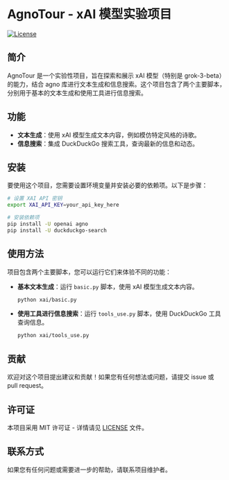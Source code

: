 # AgnoTour - xAI 模型实验项目

[![License](https://img.shields.io/badge/license-MIT-blue.svg)](LICENSE)

## 简介

AgnoTour 是一个实验性项目，旨在探索和展示 xAI 模型（特别是 grok-3-beta）的能力，结合 agno 库进行文本生成和信息搜索。这个项目包含了两个主要脚本，分别用于基本的文本生成和使用工具进行信息搜索。

## 功能

- **文本生成**：使用 xAI 模型生成文本内容，例如模仿特定风格的诗歌。
- **信息搜索**：集成 DuckDuckGo 搜索工具，查询最新的信息和动态。

## 安装

要使用这个项目，您需要设置环境变量并安装必要的依赖项。以下是步骤：

```bash
# 设置 XAI API 密钥
export XAI_API_KEY=your_api_key_here

# 安装依赖项
pip install -U openai agno
pip install -U duckduckgo-search
```

## 使用方法

项目包含两个主要脚本，您可以运行它们来体验不同的功能：

- **基本文本生成**：运行 `basic.py` 脚本，使用 xAI 模型生成文本内容。
  
  ```bash
  python xai/basic.py
  ```

- **使用工具进行信息搜索**：运行 `tools_use.py` 脚本，使用 DuckDuckGo 工具查询信息。
  
  ```bash
  python xai/tools_use.py
  ```

## 贡献

欢迎对这个项目提出建议和贡献！如果您有任何想法或问题，请提交 issue 或 pull request。

## 许可证

本项目采用 MIT 许可证 - 详情请见 [LICENSE](LICENSE) 文件。

## 联系方式

如果您有任何问题或需要进一步的帮助，请联系项目维护者。
